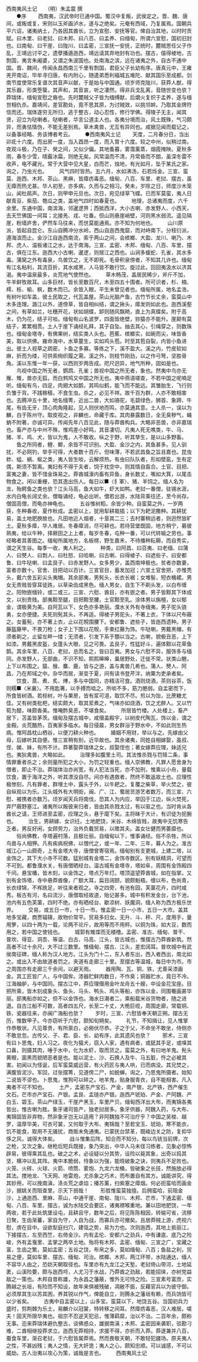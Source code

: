 西南夷风土记　　（明）朱孟震 撰   
　　●序
　　西南夷，汉武帝时已通中国。蜀汉中复叛，武侯定之。晋、魏、唐间，或叛或复，宋则以玉斧画泸水，遂与之绝矣。元奄有西域，乃复属焉。国朝兵平六诏，诸夷纳土，乃各因其酋长，立为宣慰、安抚等官。俾自治其地，以时时贡赋。曰木里、曰老挝、曰木邦、曰八百、曰孟养、曰缅甸，所谓六宣慰，国初旧封也。曰南甸、曰干崖、曰陇川、曰孟密，三宣抚一安抚，正统时，麓贼思任父子作乱，王靖远讨平之，遗孽播遁迤西，靖远请其弃地封有功也。摆古，僖得棱地，古剽国，夷言朱阇婆，又谓之朱波国也。处南海之滨，远在诸夷之外，自古不通中国。晋、魏间，传闻永昌西南三千里有剽国，君臣父子长幼有序。唐真元中，王雍羌开南诏，毕牟寻归唐，有内附心，随遣弟悉利福城五难陀、献其国乐至成都。剑南节度使常乐复谱次其音声以献，于是始与中国通。顷岁师克陇川，获莽人猷，得其乐器，形类箜篌，其声和，其音哀，听之凄然。得非兵戈乱离，音随世变也欤？莽瑞体，缅甸宣慰之裔也。先时麓贼父子皆为缅缚献，后爝火复炽于孟养，遂与缅世相仇杀。嘉靖间，差官勘处，竟不思其原，为讨贼效，以挑邻衅。乃取其金牌符信而还。瑞体遂穷无所归，逃于整古，动心忍性，修行学佛。得陵子无主，闻其贤，迎立为哒喇者。哒喇者，华言公道主人也。各夷分境而治，风土既殊，气习颇异，而勇怯情伪，不能无差别焉。草木禽兽，尤互有异同也。咸据见闻而载记之，以备事经略、务该博者考云。
　　●西南夷风土记
　　天度，二月春分日，当出卯氐十六度。而出房一度，当入酉昂一度，而入胃十六度。较之中州，似稍过南。夜观斗极，乃在子、癸之间，又似少偏。其地蚤暮，雾霭薰蒸，烟霞掩映。夏秋多雨，春冬少雪，晴霰冰霜，则绝无矣。风常温而不清，月常昏而不朗，虽深冬雷不收声，电不藏光。常于大营中见大星，白而芒，烛地，有光如月，坠于某氏之家。询之，乃虫光也。
　　风气四时皆热。五六月，水如沸汤，石若烁金。三宣、蛮莫、迤西、木邦、茶山、黑麻，皆瘴疠毒恶。缅甸、八百、车里、老挝、摆古，虽无瘴而热尤甚。华人初至，亦多病，久而与之相习。癸未，岁除之日，师度沙木笼山，闻杜鹃声。次日，则甲申元旦也。次日，宛见绿草飞蝶。已而军莫蛮，夷人日献青豆、紫茄、匏瓜之类，盖地气四时如春夏也。
　　地理，总诸夷而度，六千余里。东通中国，南滨海，邻暹逻界；西抵西洋，大小古喇、赤发野人、小西天，去天竺佛国一间耳；北接羌、戎、吐番。但山则悬崖峭壁，河则黑水弱流。遥见隔崖，粉墙庐舍，俨然车马往来，而世莫能通焉。亦不知为何地也。
　　山川原派，皆起自昆仑。东山自腾冲分水岭，西山自迤西鬼窟，而对峙南下。分枝衍派，遵海滨而止。金沙江自迤西南流，索于两山之间，会槟榔、大盈、龙川、喇乃、木邦、虎人、温板诸江之水，达于南海。三宣、孟密、木邦、缅甸、八百、车里、摆古，俱在江东。迤西大小古喇、暹逻，则居江之西也。山涧多蝮蛇、孔雀，其水多毒。蒲窝之外有毒泉，鸟兽饮之，无不即死。毛骨积泉傍者，不知其几许也。缅甸有江名粘利，其流百折，其水咸黑，人马皆不敢行饮。旋过此，回回夷汲水以济其渴。夷中温泉最多，炎荒地气使然也。
　　草木畅茂，盖居民稀少，斧斤不加，牛羊鲜牧故耳。山多巨材，皆长至数百尺，木至四五十围者。所可识者，杉、楠、樗、栎、榆、枫，数木而已。余皆入眼，平生未曾见者也。缅甸所属，地名孟浩，有树叶如车盖，彼土民取之，代瓦盖屋。茶山光脑产鱼，古竹节长丈余，蛮莫山中木多连理。潞江以外，道傍草，皆自相纠结，谓之揪头，瘴发则如此也。迤西溪壑之间，有草如兰，吐穗开花，状如胡蝶，卸则随风飘飏，直上为真蝶矣。附于高木，仍为花，结子可啖。缅甸有山名波罗，四面皆绝壁，狝猿亦不能升。崖颠有莫结子，累累相贯。土人于崖下诵经礼拜，其子自坠。抽去其心，引绳穿之，则数珠也。缅甸金塔寺，有佛果树，结实类人头也。芭蕉、槟榔实，如碗而尖，味皆香美，取以供佛。雍命海中，水草蔓生，实如鸡头苞。时至其苞自裂，内皆小鱼进出。彼土人视草之疏密，卜鱼之多寡。等练之下，溪不盈大。溪之内，竹皮软如麻，折而为缕，可供索绚织履之需。溪之外，则枝节刚劲，以之作弓弩，坚胜骨角。溪以东惟一年一获，以西则岁两告成。咫尺迥异，地气所种，固如是也。
　　鸟视中国之所无者，鹦鹉、孔雀；兽视中国之所无者，象也。然夷中鸟亦无雁、雉，兽亦无狐，而白鹁鸠又中国之所无也。夷中燕语嗟查，不若中国之呢喃足听。缅甸有鸟，四足，肉翅大如鹅，其鸣似鹤，能飞而不能远。其雏胎生，飞行则负雏于背。不践稼穑，不食生虫。杀之，必见不祥。故千百为群，人亦不敢相害也。去腾冲五十里，地名缅箐，近出二兽，大如骆驼，毛碧绿色，狮首、象蹄、牛尾，有齿无牙，顶心肉角隆起，见人则伏地而鸣，亦莫通其意。土人杀一，误以为麟，白于陈州守。取皮视之，非麟也，命藏于库。其肉暴露数日，全无臭秽气，蝇蚋不附著，亦诚可异。传闻先年八百见此，随与莽酋构兵。大略非恶兽，亦非嘉瑞也。畜产亦与中州不殊，惟鸡差小好鸣，其音凄切。凡夷人死无噍类，牛、马、猪、羊、鸡、犬，皆以为鬼，人不敢收。纵之于野，听其孳生，是以山多野畜。
　　鱼之所同者，鲤、鲫，余皆不可识别。大盈、金沙之内，其鱼甚多。见人驯扰，不必网钓，举手可得，大者数十百斤。但味薄，不若武昌鱼之旨且嘉也。昆虫蚱、蜢、蜗、蜒之类，夷人皆生啖，云解烦热。有虫曰队队者，形如壁虱，生有定偶，斯须不暂离。夷妇有不得于夫者，饲于枕空中，则其情自翕合。土官、目把、富夷之妻，皆不惜金珠易之。莽酋城濠内畜有异鱼，身长数丈，嘴如大箕，以尾击物食之。闲以重栅，恐其逸出伤人。每日以■〈犭軍〉、猪、羊饲之。缅人名为龙，殆鳄鱼之类也欤？江头马高，鱼大如牛，虾大如鸭。老挝一番僧，驻锡水涯，水内白龟长阔丈余。僧每诵经，龟必出听。僧若出游，水陆背乘往还，至今尚存。僧固高僧，而龟亦神龟也。
　　五谷惟树稻，余皆少种。自蛮莫之外，一岁两获，冬种春收，夏作秋成。孟密以上，犹用犁耕栽插；以下为耙泥撒种。其耕犹易，盖土地肥腴故也。凡田地近人烟者，十垦其二三；去村寨稍远者，则迥然皆旷土。夏秋多瘴，华人难居。冬春瘴消，尽可耕也。若待营堡既固，地方稍宁，募彼熟夷，给以牛种，择厥田之上上者，每岁冬春，屯种一番，可以代转输之劳也。事经略者其善图之。缅甸所属地方，名板楞，野生嘉禾，不待播种耘耨，而自秀实，谓之天生谷。每季一收，夷人利之。
　　种类，曰阿昌、曰百夷、曰老缅、曰蒲人、曰僰人、曰剽人、曰杜怒、曰哈喇、曰古喇、曰得棱子、曰遮些子、曰安都鲁、曰牛哒喇、曰孟艮子、曰赤发野人。女多男少，盖西南坤极也。贫者亦数妻，富者亦数十。官舍、目把动以百计。三宣官目，蓄发加冠；六宣土官舍把，亦惟秃头，戴六舍五彩尖头夷帽。其余部夷，男髡头，长衣长裾；女堆髻，短衣桶裙。男女无贵贱皆穿耳徒跣，以草染齿成黑色。缅人男女，自生下不剃头发，以白布缠之。阳物嵌缅铃，或二或三。三宣、六慰、酋目，亦有嵌之者。男子皆黥其下体成文，以别贵贱。部夷黥至腿，目把黥至腰，土官黥至乳。涂体男以旃檀，女以郁金，谓极黄为美。自阿瓦以下，女色亦多艳丽。濮水关外有寺缅夷，男子驼头骁勇，女亦便捷。夫死则髡其头，不再适。得棱子男驼头，不著上衣，下体以尺布蔽之。女蓄髡，亦不著上衣，止以花帨围腰下。安都鲁、遮些子，皆迤西遗种。男子藤盔藤甲，不畏刀枪；女子上下围以花帨，手束红藤为饰。牛哒喇，男戴黑帽，有须者剃之，止留左畔一缕；无须者，引发下系于顋以当之。古喇，貌极丑恶，上下如漆。男戴黑皮盔，女蓬头大眼，见之可畏。孟艮子，性猛好斗，遍体黥以花草鱼鹊。其余车里、八百、老挝，总而名之，皆曰百夷。男女与六慰不异，服饰多与缅同。赤发野人，无部曲，不识不知，熙熙皞皞，巢居野处，迁徙不常。状类山魈，上下以布围之。猿、猴、麋、鹿，皆与之游，盖与禽兽几希也。蒲人、僰人、阿昌，乃在邦域之中。杂华而居，渐变于夏，间有读书登芹泮，纳粟为吏承者矣。
　　饮食，蒸、煮、炙、煿，多与中国同，亦精洁可食。酒则烧酒，茶则谷茶，饭则糯■〈米襄〉。不用匙箸，以手搏而啮之。所啖不多，筋力脃弱。自孟密而下，所食皆树酒。若棕树，叶与果房，皆有浆可浥，取饮不尽。煎以为饴，比蔗糖尤佳。又有树类枇杷，结实颇大，取其浆煮之，气味亦如烧酒，饮之尤醉人。又以竹筍为醋，味颇香美。惟唵酢臭恶，不堪食矣。
　　所居皆竹楼。人处楼上，畜产居下，苫盖皆茅茨。缅甸及摆古城中，咸僣盖殿宇，以树皮代陶瓦，饰以金，谓之金殿。炎荒酷热，百夷家多临水。每日侵晨，男女群浴于野水中，不如此则生热病。惟阿昌枕山栖谷，以便刀耕火种也。
　　婚姻不用财，举以与之。先嫁由父母，后嫁听其自便。惟三宣稍有别，近华故也。其余诸夷，同姓自相嫁娶，虽叔、侄、娣、妹，有所不计。莽著娶莽瑞体之女，叔娶侄也；著女嫁莽应理，妹适兄也。夷狄禽兽，大略如此。
　　治理多如腹里土司。其法惟杀戮与罚赎二条，事情罪重者杀之；余则量所犯之大小，为罚之轻重也。缅人崇佛教，凡罪人愿舍身为僧者，即止不治。莽瑞体治亦尚宽，有人犯法当死，亦不加刑，惟乘以小舟，量载饮食，置于海洋之外，听其漂没自尽。间亦有遇救者，然终不敢返故土也。应理性极惨刻，凡有罪者，群埋土中，露头于外，以牛耙之。复覆之柴草，举火焚之，彼自纵观以为乐。江头城外有大明街，闽、广、江、蜀居货游艺者数万，而三宣、六慰、被携者亦数万。顷岁闻天兵将南伐，恐其人为内应，举囚于江边，纵火焚死，弃尸蔽野塞江。诸夷所以叛彼来归者，皆由其杀戮太过，有以驱之也。当时肯从各酋长之请，王师进至孟密，应理之头，悬于麾下矣。主将昧于大计，有识徒为扼腕也。
　　治生，男耕嫁、女识纴。土地肥饶，米谷、木绵皆贱，故夷中无饥寒告乏者。男反好闲，女顾劳力，治外负戴贸易，以赡其夫。盖女壮健而男萎靡也。
　　俗尚佛教，寺塔遍村落，且极壮丽。自缅甸以下，惟事诵经。俗不杀牲，所以鸟兽与人相狎。凡有疾病祝佛，以僧代之，或一年、二年、三年，募人为之。准古城江心一山颇奇，上有金塔大寺，唐僧曾寄宿焉。缅甸别有支更城，上建二塔，以金饰之，其下大小寺不可数。猛别城有金塔二，金饰寺数区。别有妖精洞，可望而不可到。都鲁濮水关，有唐僧晒经台。温古城有金塔寺，塔如阜，周围有金饰殿四千间。悬宝幡，皆木刻，以金饰之，塔点万年灯。塔顶遥望莽酋城，如在指掌。又别有金饰塔，寺中悬莽酋像，广额大耳，扁目阔颐，貌颇魁梧。缠以布，色尚青，长衣绿锦，不裈跣足，听往来者观之。寺之四旁，有池有园，芙蕖花卉，四时咸秀。板古有河，名曰流沙，唐僧取经故道，贻记甚多。城中有积发金台，台下池，池内有五色芙蕖，四时不绝。亦有晒经台、歇凉树、妖魔洞，缅人称为西方极乐世界。
　　交易，或五日一市，十日一市。惟孟密一日一小市，五日一大市。盖其地多宝藏，商贾辐辏，故物价常平。贸易多妇女。无升、斗、秤、尺，度用手，量用箩，以四十两为一载，论两不论斤，故用等而不用秤。以铜为珠，如大豆，数而用之，若中国之使钱也。
　　城郭有雉堞而无楼橹。孟密、准古、缅甸、普干、普坎、得亚、洞吾、等温、白古、马高、江头，皆古城也，惟摆古乃莽酋新筑。然高者不过十余尺，大不过三数里。惟缅甸、摆古、江头，差宏阔耳。普坎城中有武侯南征碑，缅人称为汉人地方。江头为门十二，东入者东出，西入者西出，南北如之。或出入不由故道者罚之。夹道有走廊三十里。至摆古等温城，每日中为市。市之周围亦有走廊三千余间，以避天雨。
　　器用陶、瓦、铜、铁，尤善采漆画金。其工匠皆广人，与中国侔。漆器贮鲜肉数日，不作臭；铜器贮水，竟日不冷。江海舳舻，与中国同。摆古江中，莽应理僣用金叶龙舟五十艘，中设金花宝座。目把所乘，皆木刻成象头、鱼头、马头、鸭头、鸡头等船，亦饰以金，同围罨画甚华丽。部夷船亦如之，但不以金饰也。海水日潮者二，乘船载米谷货物者，随之进退。自古江船不可数，高者四五尺，长至二十丈，大桅巨缆，周围走廊，常载铜、铁、瓷器往来，亦闽广海船也欤？
　　岁时，三宣、六慰皆奉天朝正朔。摆古无历，惟数甲子。今亦窃听于六慰，颇知旬朔矣。
　　礼节，不知揖让，见人惟掌作恭敬状。凡见尊贵，有所禀白，必俯伏尽恭。子之于父，不命坐不敢坐，侍侧亦不敢怠忽。古传父、子、君、臣、长、幼有序，此其遗风也欤？
　　邪术，三宣有曰卜思鬼，妇人习之。夜化为猫犬，窃入人家，遇有病者，或舐其手足，或嗅其口鼻，则摄其肉，唾于水中，化为水虾，取而货之。蛮莫之外，有曰地羊鬼。髡头黄眼，面黑而貌陋恶者是也。能以泥土、沙、石换人及牛、马五脏，忤之必被其害。初闻以为怪诞，后军蛮莫威远营，有火药匠与夷人哄，已而病没。其兄焚之，满腹皆泥沙。军回，过张摆箐，见道傍二尸，如蜕蝉。询之，乃思鬼所摄者。始知二说皆不谬也。卜思鬼，惟狗可以碎之。地羊鬼，贴身服青衣，自不能相害。凡入夷者不可不知也。
　　土产，孟密东产宝石、产金，南产银，北产铁，西产催生文石。芒市亦产宝石、产银。孟艮、孟琏亦产银。迤西产琥珀、产金、产阿魏、产白玉、碧玉。茶山产绿玉，干崖产黑玉，车里产贝。缅甸西洋出大布，而夷锦各夷皆出，惟古喇为胜。象牙诸司皆产，独老挝居多。象牙供器，阿魏入药，与大布、夷锦固皆非弃物，然非象牙岂无以适用？非阿魏独不可治疗乎？中国之吴梭、越罗，温厚华美，可衣可裳，又何取于大布、夷锦哉？至若宝玉、琥珀，寒不能衣，饥不能食，取用不无骚扰，商贩未免通夷。已蒙抚台禁革，既峻边关之防，复抑华侈之风，诚得大体矣。
　　战斗惟集后阵，知合而不知分。每以鸟铳当前牌，次之枪，又次之象。继枪后短兵既接，象乃突出，中华人马未径习练者，见象必惊怖辟易，彼得乘其乱也。破之之术，必设疑以分其势，设险以毙其象，出奇以捣其坚，横冲以乱其阵。夷中本脆弱，恃象以为强，能晓破象之诀，则夷兵不足败也。火笼、火砖、火球、火箭、喷筒、雾炮、九龙六龙桶，皆破象之长技，然施放必得其法。搅地龙、飞天网、地雷炮，尤杀象之巧术，而布置自有其方。诚能讲究，得其妙用，可以挽南滇，涤炎荒之虐焰；播苏薰，扫紫塞之瘴烟。何必扼蛮哈而画金沙，据姚关而阻查里，示天下弱哉！
　　形胜惟蛮莫独擅。后拥蛮哈，前阻金沙，上通迤西、里麻、茶山，中通干崖、南甸、陇川、木邦、芒市，下通孟密、缅甸、八百、车里、摆古，诚为水陆交会要区，诸夷襟喉重地。兼以田地肥饶，一年两收，若于此处筑堡设屯，且耕且守，数年之后，将见陈陈相因，转输可省，流移日聚，生齿渐蕃，家自为守，人自为战，而寡兵亦可撤矣。且居莽贼上游，虎视六慰，虏在目中。设欲犁庭扫穴，建瓴之势，易为力也。次则迤西，其地上抵丽江，下接摆古，左至西竺，右倚金沙。内有孟伦、安都六之劲兵，中有谦底、底乃之险峻，外有孟戛里、孟掌之两卒土地。殆将有木邦、孟密、缅甸、三宣之广，宝藏之富，生齿之繁，莫如孟密；五谷之饶，布帛之多，莫如缅甸、八百；鱼盐之利，贸易之便，莫如车里、摆古、缅甸、司治。槟榔、木邦，两江环带，水陆通达，缅人不容华人由之，恐妨天朝取径也。车里亦有九龙江之天堑。老挝倚山带河，土地延袤，山溪险要，颇与迤西埒，人尤习于水战，乃莽酋之劲敌，若能招徕，亦树党益敌之一策也。木邦自昔称雄，为永昌之藩蔽，惟外无可恃之险。三宣素号富庶，实腾越之长垣，有险而不知设，故年来俱被残破，凋敝不振，反藉官兵以为彼守御。必须厚其生以苏其困，养其锐以作气，俾能自立，则腾永之藩垣有赖，而兵饷皆可以少省矣。
　　古夷中自孟密以上，山多宝。蛮莫以下，地饶五谷。当国初兵力盛时，剪荆棘为乐土，易麟介以冠裳，特转移之间耳。然瘴疠毒恶，汉人难居。嗟夫！固天所限华夷也。祖宗不忍逆天犯忌，惟薄羁縻，治以不治。二百年余，颇称无事。迩来莽瑞体避仇整古，谈佛惑众，雄据南滇；木邦、孟密因来袭职，驳勘刁难，二酋相继投莽求立。迤西无莽相持，求援不得，亦折而入莽。莽遂兼并八百，蚕食车里，渐召老挝，于六慰皆属莽焉。然而畏敬天朝，不敢轻犯疆场。原夫夷人之性，不甚凶残；夷人之情，无大奸诡；夷人之心，颇知忠顺。可以诚感，不可以威劫。古人治夷以攻心为策，诚哉是言也。
　　西南夷风土记
